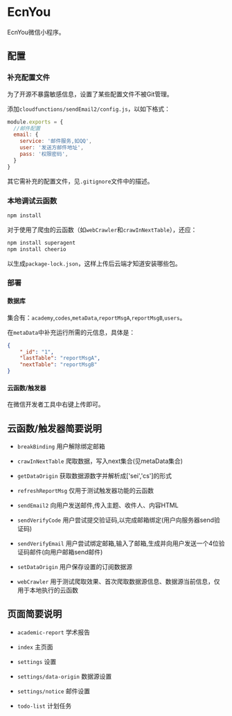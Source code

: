 # EcnYou

EcnYou微信小程序。

## 配置

### 补充配置文件

为了开源不暴露敏感信息，设置了某些配置文件不被Git管理。

添加`cloudfunctions/sendEmail2/config.js`，以如下格式：

```js
module.exports = {
  //邮件配置
  email: {
    service: '邮件服务,如QQ',
    user: '发送方邮件地址',
    pass: '权限密码',
  }
}
```

其它需补充的配置文件，见`.gitignore`文件中的描述。

### 本地调试云函数

```bash
npm install
```

对于使用了爬虫的云函数（如`webCrawler`和`crawInNextTable`），还应：

```bash
npm install superagent
npm install cheerio
```

以生成`package-lock.json`，这样上传后云端才知道安装哪些包。

### 部署

#### 数据库

集合有：`academy`,`codes`,`metaData`,`reportMsgA`,`reportMsgB`,`users`。

在`metaData`中补充运行所需的元信息，具体是：

```json
{
    "_id": "1",
    "lastTable": "reportMsgA",
    "nextTable": "reportMsgB"
}
```

#### 云函数/触发器

在微信开发者工具中右键上传即可。

## 云函数/触发器简要说明

- `breakBinding` 用户解除绑定邮箱

- `crawInNextTable` 爬取数据，写入next集合(见metaData集合)

- `getDataOrigin` 获取数据源数字并解析成['sei','cs']的形式

- `refreshReportMsg` 仅用于测试触发器功能的云函数

- `sendEmail2` 向用户发送邮件,传入主题、收件人、内容HTML

- `sendVerifyCode` 用户尝试提交验证码,以完成邮箱绑定(用户向服务器send验证码)

- `sendVerifyEmail` 用户尝试绑定邮箱,输入了邮箱,生成并向用户发送一个4位验证码邮件(向用户邮箱send邮件)

- `setDataOrigin` 用户保存设置的订阅数据源

- `webCrawler` 用于测试爬取效果、首次爬取数据源信息、数据源当前信息，仅用于本地执行的云函数

## 页面简要说明

- `academic-report` 学术报告

- `index` 主页面

- `settings` 设置

- `settings/data-origin` 数据源设置

- `settings/notice` 邮件设置

- `todo-list` 计划任务



